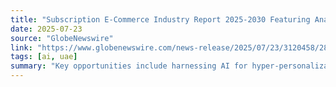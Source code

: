 ```yaml
---
title: "Subscription E-Commerce Industry Report 2025-2030 Featuring Analysis of 34 Companies"
date: 2025-07-23
source: "GlobeNewswire"
link: "https://www.globenewswire.com/news-release/2025/07/23/3120458/28124/en/Subscription-E-Commerce-Industry-Report-2025-2030-Featuring-Analysis-of-34-Companies.html"
tags: [ai, uae]
summary: "Key opportunities include harnessing AI for hyper-personalization, integrating physical and digital services, and expanding through partnerships. There’s potential in verticalization for deeper customer relations, and leveraging flexible pricing models to enh…"
---
```


